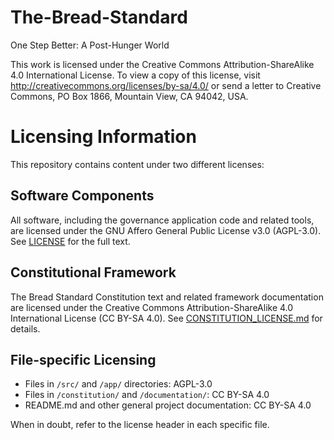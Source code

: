 # The-Bread-Standard
One Step Better: A Post-Hunger World

This work is licensed under the Creative Commons Attribution-ShareAlike 4.0 International License.
To view a copy of this license, visit http://creativecommons.org/licenses/by-sa/4.0/ or
send a letter to Creative Commons, PO Box 1866, Mountain View, CA 94042, USA.

# Licensing Information

This repository contains content under two different licenses:

## Software Components
All software, including the governance application code and related tools, are licensed under the GNU Affero General Public License v3.0 (AGPL-3.0). See [LICENSE](LICENSE) for the full text.

## Constitutional Framework
The Bread Standard Constitution text and related framework documentation are licensed under the Creative Commons Attribution-ShareAlike 4.0 International License (CC BY-SA 4.0). See [CONSTITUTION_LICENSE.md](CONSTITUTION_LICENSE.md) for details.

## File-specific Licensing
- Files in `/src/` and `/app/` directories: AGPL-3.0
- Files in `/constitution/` and `/documentation/`: CC BY-SA 4.0
- README.md and other general project documentation: CC BY-SA 4.0

When in doubt, refer to the license header in each specific file.
